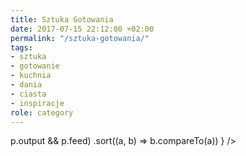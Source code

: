 ```yaml
---
title: Sztuka Gotowania
date: 2017-07-15 22:12:00 +02:00
permalink: "/sztuka-gotowania/"
tags:
- sztuka
- gotowanie
- kuchnia
- dania
- ciasta
- inspiracje
role: category
---
```


<div>
  <Feed pages={
    paramorph.categories['Sztuka Gotowania'].pages
      .filter(p => p.output && p.feed)
      .sort((a, b) => b.compareTo(a))
  } />
</div>

